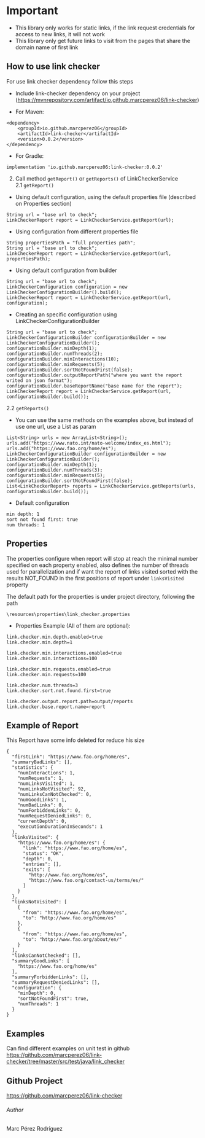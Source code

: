 # Important

- This library only works for static links, if the link request credentials for access to new links, it will not work
- This library only get future links to visit from the pages that share the domain name of first link

## How to use link checker

For use link checker dependency follow this steps

+ Include link-checker dependency on your project (https://mvnrepository.com/artifact/io.github.marcperez06/link-checker)
- For Maven:
```
<dependency>
    <groupId>io.github.marcperez06</groupId>
    <artifactId>link-checker</artifactId>
    <version>0.0.2</version>
</dependency>
```

- For Gradle:
```
implementation 'io.github.marcperez06:link-checker:0.0.2'
```

2. Call method `getReport()` or `getReports()` of LinkCheckerService  
2.1 `getReport()`
- Using default configuration, using the default properties file (described on Properties section)
```
String url = "base url to check";
LinkCheckerReport report = LinkCheckerService.getReport(url);
```

- Using configuration from different properties file
```
String propertiesPath = "full properties path";
String url = "base url to check";
LinkCheckerReport report = LinkCheckerService.getReport(url, propertiesPath);

```

- Using default configuration from builder
```
String url = "base url to check";
LinkCheckerConfiguration configuration = new LinkCheckerConfigurationBuilder().build();
LinkCheckerReport report = LinkCheckerService.getReport(url, configuration);
```

- Creating an specific configuration using LinkCheckerConfigurationBuilder
```
String url = "base url to check";
LinkCheckerConfigurationBuilder configurationBuilder = new LinkCheckerConfigurationBuilder();
configurationBuilder.minDepth(1);
configurationBuilder.numThreads(2);
configurationBuilder.minInteractions(10);
configurationBuilder.minRequests(5);
configurationBuilder.sortNotFoundFirst(false);
configurationBuilder.outputReportPath("where you want the report writed on json format");
configurationBuilder.baseReportName("base name for the report");
LinkCheckerReport report = LinkCheckerService.getReport(url, configurationBuilder.build());

```

2.2 `getReports()`
- You can use the same methods on the examples above, but instead of use one url, use a List<String> as param
```
List<String> urls = new ArrayList<String>();
urls.add("https://www.nato.int/nato-welcome/index_es.html");
urls.add("https://www.fao.org/home/es");
LinkCheckerConfigurationBuilder configurationBuilder = new LinkCheckerConfigurationBuilder();
configurationBuilder.minDepth(1);
configurationBuilder.numThreads(3);
configurationBuilder.minRequests(5);
configurationBuilder.sortNotFoundFirst(false);
List<LinkCheckerReport> reports = LinkCheckerService.getReports(urls, configurationBuilder.build());
```

* Default configuration
```
min depth: 1
sort not found first: true
num threads: 1
```

## Properties

The properties configure when report will stop at reach the minimal number specified on each property enabled,
also defines the number of threads used for parallelization and if want the report of links visited sorted 
with the results NOT_FOUND in the first positions of report under `linksVisited` property

The default path for the properties is under project directory, following the path 

```
\resources\properties\link_checker.properties

``` 

- Properties Example (All of them are optional):
```
link.checker.min.depth.enabled=true
link.checker.min.depth=1

link.checker.min.interactions.enabled=true
link.checker.min.interactions=100

link.checker.min.requests.enabled=true
link.checker.min.requests=100

link.checker.num.threads=3
link.checker.sort.not.found.first=true

link.checker.output.report.path=output/reports
link.checker.base.report.name=report
```

## Example of Report

This Report have some info deleted for reduce his size
```
{
  "firstLink": "https://www.fao.org/home/es",
  "summaryBadLinks": [],
  "statistics": {
    "numInteractions": 1,
    "numRequests": 1,
    "numLinksVisited": 1,
    "numLinksNotVisited": 92,
    "numLinksCanNotChecked": 0,
    "numGoodLinks": 1,
    "numBadLinks": 0,
    "numForbiddenLinks": 0,
    "numRequestDeniedLinks": 0,
    "currentDepth": 0,
    "executionDurationInSeconds": 1
  },
  "linksVisited": {
    "https://www.fao.org/home/es": {
      "link": "https://www.fao.org/home/es",
      "status": "OK",
      "depth": 0,
      "entries": [],
      "exits": [
        "http://www.fao.org/home/es",
        "https://www.fao.org/contact-us/terms/es/"
      ]
    }
  },
  "linksNotVisited": [
    {
      "from": "https://www.fao.org/home/es",
      "to": "http://www.fao.org/home/es"
    },
    {
      "from": "https://www.fao.org/home/es",
      "to": "http://www.fao.org/about/en/"
    }
  ],
  "linksCanNotChecked": [],
  "summaryGoodLinks": [
    "https://www.fao.org/home/es"
  ],
  "summaryForbiddenLinks": [],
  "summaryRequestDeniedLinks": [],
  "configuration": {
    "minDepth": 0,
    "sortNotFoundFirst": true,
    "numThreads": 1
  }
}
```

## Examples
Can find different examples on unit test in github https://github.com/marcperez06/link-checker/tree/master/src/test/java/link_checker

## Github Project
https://github.com/marcperez06/link-checker

###### Author
Marc Pérez Rodríguez